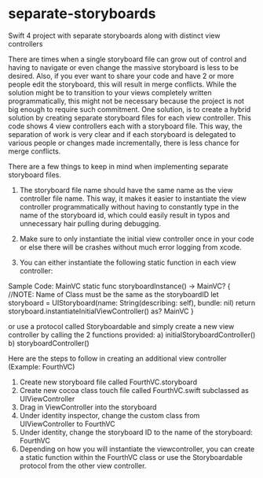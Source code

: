 # separate-storyboards
Swift 4 project with separate storyboards along with distinct view controllers 

There are times when a single storyboard file can grow out of control and having to navigate or even change the massive storyboard is less to be desired.  Also, if you ever want to share your code and have 2 or more people edit the storyboard, this will result in merge conflicts.  While the solution might be to transition to your views completely written programmatically, this might not be necessary because the project is not big enough to require such commitment.  One solution, is to create a hybrid solution by creating separate storyboard files for each view controller.  This code shows 4 view controllers each with a storyboard file.  This way, the separation of work is very clear and if each storyboard is delegated to various people or changes made incrementally, there is less chance for merge conflicts.  

There are a few things to keep in mind when implementing separate storyboard files.

1) The storyboard file name should have the same name as the view controller file name.  This way, it makes it easier to instantiate the view controller programmatically without having to constantly type in the name of the storyboard id, which could easily result in typos and unnecessary hair pulling during debugging.

2) Make sure to only instantiate the initial view controller once in your code or else there will be crashes without much error logging from xcode.

3) You can either instantiate the following static function in each view controller:
 
 Sample Code:
 MainVC
     static func storyboardInstance() -> MainVC? {
        //NOTE: Name of Class must be the same as the storyboardID
        let storyboard = UIStoryboard(name: String(describing: self), bundle: nil)
        return storyboard.instantiateInitialViewController() as? MainVC
    }
    
 or use a protocol called Storyboardable and simply create a new view controller by calling the 2 functions provided:
     a) initialStoryboardController()
     b) storyboardController()
     

Here are the steps to follow in creating an additional view controller (Example: FourthVC)
1) Create new storyboard file called FourthVC.storyboard
2) Create new cocoa class touch file called FourthVC.swift subclassed as UIViewController
3) Drag in ViewController into the storyboard
4) Under identity inspector, change the custom class from UIViewController to FourthVC
5) Under identity, change the storyboard ID to the name of the storyboard: FourthVC 
6) Depending on how you will instantiate the viewcontroller, you can create a static function within the FourthVC class or use the Storyboardable protocol from the other view controller.  
